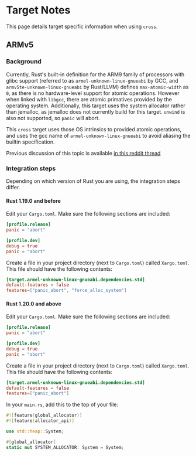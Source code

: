 # Target Notes

This page details target specific information when using `cross`.

## ARMv5

### Background

Currently, Rust's built-in definition for the ARM9 family of processors with glibc support (referred to as `armel-unknown-linux-gnueabi` by GCC, and `armv5te-unknown-linux-gnueabi` by Rust/LLVM) defines `max-atomic-width` as `0`, as there is no hardware-level support for atomic operations. However when linked with `libgcc`, there are atomic primatives provided by the operating system. Additionally, this target uses the system allocator rather than jemalloc, as jemalloc does not currently build for this target. `unwind` is also not supported, so `panic` will abort.

This `cross` target uses those OS intrinsics to provided atomic operations, and uses the gcc name of `armel-unknown-linux-gnueabi` to avoid aliasing the builtin specification.

Previous discussion of this topic is available [in this reddit thread](https://www.reddit.com/r/rust/comments/64j39d/crosscompiling_for_arm926ejs/)

### Integration steps

Depending on which version of Rust you are using, the integration steps differ.

#### Rust 1.19.0 and before

Edit your `Cargo.toml`. Make sure the following sections are included:

```toml
[profile.release]
panic = "abort"

[profile.dev]
debug = true
panic = "abort"
```

Create a file in your project directory (next to `Cargo.toml`) called `Xargo.toml`. This file should have the following contents:

```toml
[target.armel-unknown-linux-gnueabi.dependencies.std]
default-features = false
features=["panic_abort", "force_alloc_system"]
```

#### Rust 1.20.0 and above

Edit your `Cargo.toml`. Make sure the following sections are included:

```toml
[profile.release]
panic = "abort"

[profile.dev]
debug = true
panic = "abort"
```

Create a file in your project directory (next to `Cargo.toml`) called `Xargo.toml`. This file should have the following contents:

```toml
[target.armel-unknown-linux-gnueabi.dependencies.std]
default-features = false
features=["panic_abort"]
```

In your `main.rs`, add this to the top of your file:

```rust
#![feature(global_allocator)]
#![feature(allocator_api)]

use std::heap::System;

#[global_allocator]
static mut SYSTEM_ALLOCATOR: System = System;
```